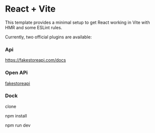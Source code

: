# React + Vite

This template provides a minimal setup to get React working in Vite with HMR and some ESLint rules.

Currently, two official plugins are available:

### Api
https://fakestoreapi.com/docs

### Open APi

[fakestoreapi](https://github.com/public-apis/public-apis)

### Dock

clone

npm install

npm run dev
